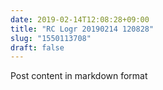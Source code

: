 ```yaml
---
date: 2019-02-14T12:08:28+09:00
title: "RC Logr 20190214 120828"
slug: "1550113708"
draft: false
---
```


Post content in markdown format
